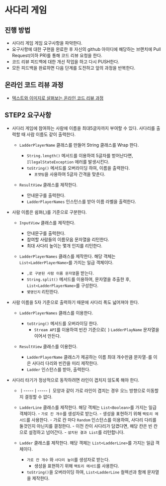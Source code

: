# 사다리 게임
## 진행 방법
* 사다리 게임 게임 요구사항을 파악한다.
* 요구사항에 대한 구현을 완료한 후 자신의 github 아이디에 해당하는 브랜치에 Pull Request(이하 PR)를 통해 코드 리뷰 요청을 한다.
* 코드 리뷰 피드백에 대한 개선 작업을 하고 다시 PUSH한다.
* 모든 피드백을 완료하면 다음 단계를 도전하고 앞의 과정을 반복한다.

## 온라인 코드 리뷰 과정
* [텍스트와 이미지로 살펴보는 온라인 코드 리뷰 과정](https://github.com/nextstep-step/nextstep-docs/tree/master/codereview)

## STEP2 요구사항
- 사다리 게임에 참여하는 사람에 이름을 최대5글자까지 부여할 수 있다. 사다리를 출력할 때 사람 이름도 같이 출력한다.
    - `LadderPlayerName` 클래스를 만들어 String 클래스를 Wrap 한다.
        - `String.length()` 메서드를 이용하여 5글자를 벋어난다면, `IllegalStateException` 에러를 발생시킨다.
        - `toString()` 메서드를 오버라이딩 하여, 이름을 출력한다.
            - `포맷팅`을 사용하여 5글자 간격을 맞춘다.
            
    - `ResultView` 클래스를 제작한다.
        - 안내문구를 출력한다.
        - `LadderPlayerNames` 인스턴스를 받아 이름 라벨을 출력한다.
        
- 사람 이름은 쉼펴(,)를 기준으로 구분한다.
    - `InputView` 클래스를 제작한다.
        - 안내문구를 출력한다.
        - 참여할 사람들의 이름모음 문자열을 리턴한다.
        - 최대 사다리 높이는 몇개 인지를 리턴한다.
        
    - `LadderPlayerNames` 클래스를 제작한다. 해당 객체는 `List<LadderPlayerName>`를 가지는 일급 객체이다.
        - `,로 구분된 사람 이름 문자열`을 받는다.
        - `String.split()` 메서드를 이용하여, 문자열을 추출한 후, `List<LadderPlayerName>`를 구성한다.
        - `몇명인지` 리턴한다.
  
- 사람 이름을 5자 기준으로 출력하기 때문에 사다리 폭도 넓어져야 한다.
    - `LadderPlayerNames` 클래스를 이용한다.
        - `toString()` 메서드를 오버라이딩 한다.
            - `Stream API`를 이용하여 빈칸 기준으로(` `) `LadderPlayName` 문자열을 이어서 만든다.
                
    - `ResultView` 클래스를 이용한다.
        - `LadderPlayerName` 클래스가 제공하는 이름 최대 개수만큼 문자열`-`를 이은 사다리 다리와 빈칸을 미리 제작한다.
        - `Ladder` 인스턴스를 받아, 출력한다.

- 사다리 타기가 정상적으로 동작하려면 라인이 겹치지 않도록 해야 한다.
    - ㅣ-----ㅣ-----ㅣ 모양과 같이 가로 라인이 겹치는 경우 오느 방향으로 이동할지 결정할 수 없다.
    - `LadderLine` 클래스를 제작한다. 해당 객체는 `List<Boolean>`를 가지는 일급 객체이다.
            - `가로 칸 개수`를 생성자로 받는다. 
                - 생성을 표현하기 위해 `팩토리 메서드`를 사용한다.
            - 가로 칸 마다 `Random` 인스턴스를 이용하여, 사다리 다리를 둘것인지 아닌지를 결정한다.
                - 이전 칸이 사다리가 담겼다면, 해당 칸은 빈 칸으로 설정하고 넘어간다.
            - `설치된 결과 List`를 리턴합니다.
                
    - `Ladder` 클래스를 제작한다. 해당 객체는 `List<LadderLine>`를 가지는 일급 객체이다.
        - `가로 칸 개수` 와 `사다리 높이`를 생성자로 받는다.
            - 생성을 표현하기 위해 `팩토리 메서드`를 사용한다.
        - `toString()`을 오버라이딩 하여, `List<LadderLine` 컬렉션과 함께 문자열을 제작한다.